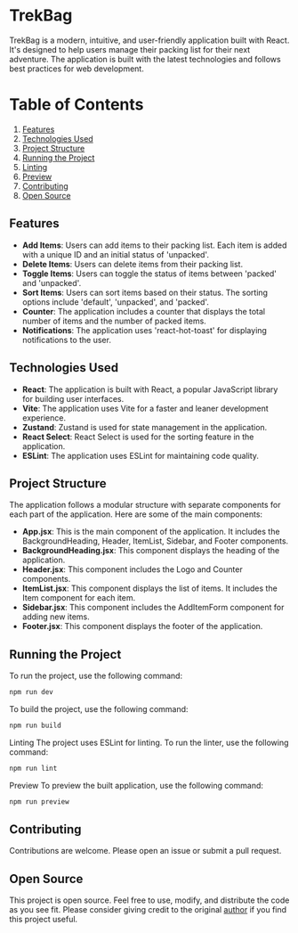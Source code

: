 # TrekBag

TrekBag is a modern, intuitive, and user-friendly application built with React. It's designed to help users manage their packing list for their next adventure. The application is built with the latest technologies and follows best practices for web development.

# Table of Contents

1. [Features](#features)
2. [Technologies Used](#technologies-used)
3. [Project Structure](#project-structure)
4. [Running the Project](#running-the-project)
5. [Linting](#linting)
6. [Preview](#preview)
7. [Contributing](#contributing)
8. [Open Source](#open-source)

## Features

- **Add Items**: Users can add items to their packing list. Each item is added with a unique ID and an initial status of 'unpacked'.
- **Delete Items**: Users can delete items from their packing list.
- **Toggle Items**: Users can toggle the status of items between 'packed' and 'unpacked'.
- **Sort Items**: Users can sort items based on their status. The sorting options include 'default', 'unpacked', and 'packed'.
- **Counter**: The application includes a counter that displays the total number of items and the number of packed items.
- **Notifications**: The application uses 'react-hot-toast' for displaying notifications to the user.

## Technologies Used

- **React**: The application is built with React, a popular JavaScript library for building user interfaces.
- **Vite**: The application uses Vite for a faster and leaner development experience.
- **Zustand**: Zustand is used for state management in the application.
- **React Select**: React Select is used for the sorting feature in the application.
- **ESLint**: The application uses ESLint for maintaining code quality.

## Project Structure

The application follows a modular structure with separate components for each part of the application. Here are some of the main components:

- **App.jsx**: This is the main component of the application. It includes the BackgroundHeading, Header, ItemList, Sidebar, and Footer components.
- **BackgroundHeading.jsx**: This component displays the heading of the application.
- **Header.jsx**: This component includes the Logo and Counter components.
- **ItemList.jsx**: This component displays the list of items. It includes the Item component for each item.
- **Sidebar.jsx**: This component includes the AddItemForm component for adding new items.
- **Footer.jsx**: This component displays the footer of the application.

## Running the Project

To run the project, use the following command:

```sh
npm run dev
```

To build the project, use the following command:

```sh
npm run build
```

Linting
The project uses ESLint for linting. To run the linter, use the following command:

```sh
npm run lint
```

Preview
To preview the built application, use the following command:

```sh
npm run preview
```

## Contributing

Contributions are welcome. Please open an issue or submit a pull request.

## Open Source

This project is open source. Feel free to use, modify, and distribute the code as you see fit. Please consider giving credit to the original [author](https://github.com/ByteGrad) if you find this project useful.
